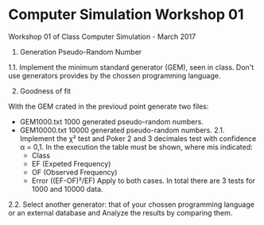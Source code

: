 # Computer Simulation Workshop 01
Workshop 01 of Class Computer Simulation - March 2017

1. Generation Pseudo-Random Number 

1.1. Implement the minimum standard generator (GEM), seen in class. Don't use generators provides by the chossen programming language.

2. Goodness of fit 

With the GEM crated in the previoud point generate two files:

* GEM1000.txt 1000 generated pseudo-random numbers.
* GEM10000.txt 10000 generated pseudo-random numbers.
2.1. Implement the χ² test and Poker 2 and 3 decimales test with confidence α = 0,1. In the execution the table must be shown, 
where mis indicated:
	* Class
	* EF (Expeted Frequency)
	* OF (Observed Frequency)
	* Error ((EF-OF)²/EF)
Apply to both cases. In total there are 3 tests for 1000 and 10000 data.

2.2. Select another generator: that of your chossen programming language or an external database and Analyze the results by comparing them.

